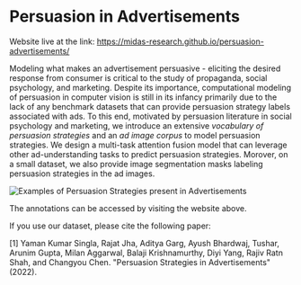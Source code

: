 # Persuasion in Advertisements

Website live at the link: https://midas-research.github.io/persuasion-advertisements/

Modeling what makes an advertisement persuasive - eliciting the desired response from consumer is critical to the study of propaganda, social psychology, and marketing. Despite its importance, computational modeling of persuasion in computer vision is still in its infancy primarily due to the lack of any benchmark datasets that can provide persuasion strategy labels associated with ads. To this end, motivated by persuasion literature in social psychology and marketing, we introduce an extensive *vocabulary of persuasion strategies* and an *ad image corpus* to model persuasion strategies. We design a multi-task attention fusion model that can leverage other ad-understanding tasks to predict persuasion strategies. Morover, on a small dataset, we also provide image segmentation masks labeling persuasion strategies in the ad images.

![Examples of Persuasion Strategies present in Advertisements](img/description.jpg "Examples of Persuasion Strategies present in Advertisements")

The annotations can be accessed by visiting the website above.

If you use our dataset, please cite the following paper:

[1] Yaman Kumar Singla, Rajat Jha, Aditya Garg, Ayush Bhardwaj, Tushar, Arunim Gupta, Milan Aggarwal, Balaji Krishnamurthy, Diyi Yang, Rajiv Ratn Shah, and Changyou Chen. "Persuasion Strategies in Advertisements" (2022). 
